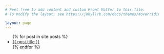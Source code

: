 ```yaml
---
# Feel free to add content and custom Front Matter to this file.
# To modify the layout, see https://jekyllrb.com/docs/themes/#overriding-theme-defaults

layout: page
---
```


<ul>
{% for post in site.posts %}
  <li><a href="{{ post.url | relative_url }}">{{ post.title }}</a></li>
{% endfor %}
</ul>
